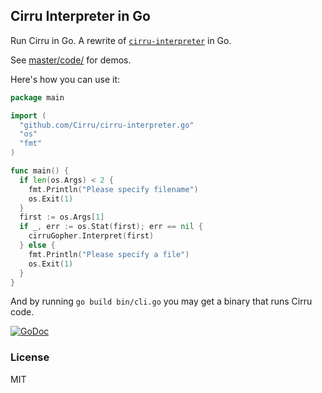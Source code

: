 
Cirru Interpreter in Go
------

Run Cirru in Go. A rewrite of [`cirru-interpreter`][interpreter] in Go.

See [master/code/](https://github.com/Cirru/cirru-interpreter.go/tree/master/code) for demos.

Here's how you can use it:

```go
package main

import (
  "github.com/Cirru/cirru-interpreter.go"
  "os"
  "fmt"
)

func main() {
  if len(os.Args) < 2 {
    fmt.Println("Please specify filename")
    os.Exit(1)
  }
  first := os.Args[1]
  if _, err := os.Stat(first); err == nil {
    cirruGopher.Interpret(first)
  } else {
    fmt.Println("Please specify a file")
    os.Exit(1)
  }
}
```

And by running `go build bin/cli.go` you may get a binary that runs Cirru code.

[interpreter]: https://github.com/Cirru/cirru-interpreter.coffee

[![GoDoc](https://godoc.org/github.com/Cirru/cirru-interpreter.go?status.png)](https://godoc.org/github.com/Cirru/cirru-interpreter.go)

### License

MIT